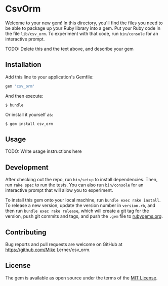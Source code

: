 # CsvOrm

Welcome to your new gem! In this directory, you'll find the files you need to be able to package up your Ruby library into a gem. Put your Ruby code in the file `lib/csv_orm`. To experiment with that code, run `bin/console` for an interactive prompt.

TODO: Delete this and the text above, and describe your gem

## Installation

Add this line to your application's Gemfile:

```ruby
gem 'csv_orm'
```

And then execute:

    $ bundle

Or install it yourself as:

    $ gem install csv_orm

## Usage

TODO: Write usage instructions here

## Development

After checking out the repo, run `bin/setup` to install dependencies. Then, run `rake spec` to run the tests. You can also run `bin/console` for an interactive prompt that will allow you to experiment.

To install this gem onto your local machine, run `bundle exec rake install`. To release a new version, update the version number in `version.rb`, and then run `bundle exec rake release`, which will create a git tag for the version, push git commits and tags, and push the `.gem` file to [rubygems.org](https://rubygems.org).

## Contributing

Bug reports and pull requests are welcome on GitHub at https://github.com/Mike Lerner/csv_orm.


## License

The gem is available as open source under the terms of the [MIT License](http://opensource.org/licenses/MIT).

